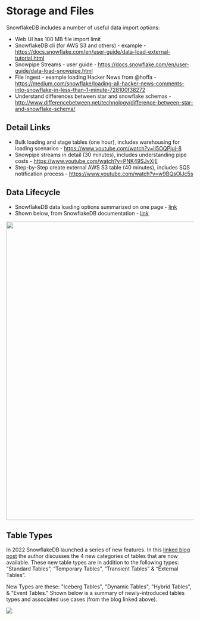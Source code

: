 # Storage and Files

SnowflakeDB includes a number of useful data import options:   
- Web UI has 100 MB file import limit
- SnowflakeDB cli (for AWS S3 and others) - example - https://docs.snowflake.com/en/user-guide/data-load-external-tutorial.html
- Snowpipe Streams - user guide - https://docs.snowflake.com/en/user-guide/data-load-snowpipe.html
- File Ingest - example loading Hacker News from @hoffa - https://medium.com/snowflake/loading-all-hacker-news-comments-into-snowflake-in-less-than-1-minute-728100f38272
- Understand differences between star and snowflake schemas - http://www.differencebetween.net/technology/difference-between-star-and-snowflake-schema/

## Detail Links

- Bulk loading and stage tables (one hour), includes warehousing for loading scenarios - https://www.youtube.com/watch?v=lI5OQPjuj-8
- Snowpipe streams in detail (30 minutes), includes understanding pipe costs - https://www.youtube.com/watch?v=PNK49SJvXjE
- Step-by-Step create external AWS S3 table (40 minutes), includes SQS notification process - https://www.youtube.com/watch?v=w9BQsOlJc5s

## Data Lifecycle

- SnowflakeDB data loading options summarized on one page - [link](https://docs.snowflake.com/en/user-guide/data-load-overview.html)
- Shown below, from SnowflakeDB documentation - [link](https://docs.snowflake.com/en/user-guide/data-lifecycle.html)

<img src="https://github.com/lynnlangit/learn-snowflakedb/blob/main/images/lifecycle.png" width=800>

## Table Types

In 2022 SnowflakeDB launched a series of new features. In this [linked blog post](https://medium.com/snowflake/4-new-table-types-in-2022-by-snowflake-a-summary-301fb4fcdf60) the author discusses the 4 new categories of tables that are now available.  These new table types are in addition to the following types: “Standard Tables”, “Temporary Tables”, “Transient Tables” & “External Tables”.  

New Types are these: "Iceberg Tables", "Dynamic Tables", "Hybrid Tables", & "Event Tables."  Shown below is a summary of newly-introduced tables types and associated use cases (from the blog linked above).

<img src="https://miro.medium.com/v2/resize:fit:1100/format:webp/1*h6EiPAQmU8T9p7Q1tK8Rng.png">
